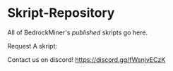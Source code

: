 # Skript-Repository
All of BedrockMiner's *published* skripts go here.

Request A skript:

Contact us on discord! 
https://discord.gg/fWsnjvECzK

